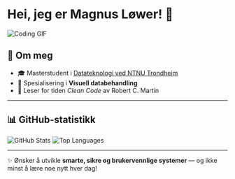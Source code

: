 # Hei, jeg er Magnus Løwer! 👋

![Coding GIF](https://media.giphy.com/media/L8K62iTDkzGX6/giphy.gif)

## 🚀 Om meg
- 🎓 Masterstudent i [Datateknologi ved NTNU Trondheim](https://www.ntnu.no)
- 🧠 Spesialisering i **Visuell databehandling**
- 📖 Leser for tiden *Clean Code* av Robert C. Martin

---

## 📊 GitHub-statistikk
![GitHub Stats](https://github-readme-stats.vercel.app/api?username=magnus-lower&show_icons=true&theme=tokyonight)
![Top Languages](https://github-readme-stats.vercel.app/api/top-langs/?username=magnus-lower&layout=compact&theme=tokyonight)

---

✨ Ønsker å utvikle **smarte, sikre og brukervennlige systemer** — og ikke minst å lære noe nytt hver dag!
